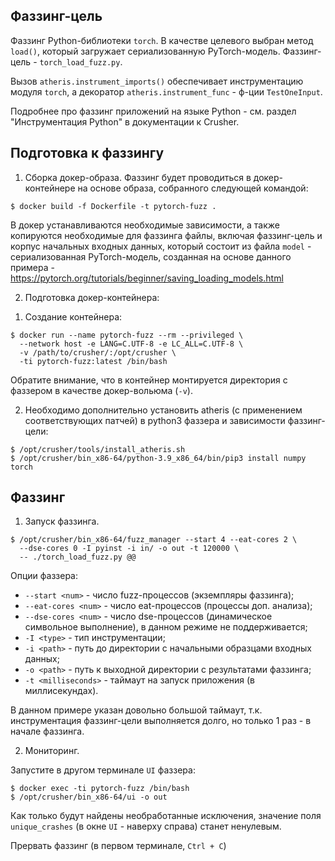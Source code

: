 ## Фаззинг-цель

Фаззинг Python-библиотеки `torch`.
В качестве целевого выбран метод `load()`, который загружает сериализованную PyTorch-модель.
Фаззинг-цель - `torch_load_fuzz.py`.

Вызов `atheris.instrument_imports()` обеспечивает инструментацию модуля `torch`, а декоратор `atheris.instrument_func` - ф-ции `TestOneInput`.

Подробнее про фаззинг приложений на языке Python - см. раздел "Инструментация Python" в документации к Crusher.

## Подготовка к фаззингу

1. Сборка докер-образа.
Фаззинг будет проводиться в докер-контейнере на основе образа, собранного следующей командой:
```shell
$ docker build -f Dockerfile -t pytorch-fuzz .
```

В докер устанавливаются необходимые зависимости, а также копируются необходимые для фаззинга файлы, включая фаззинг-цель и корпус начальных входных данных, который состоит из файла `model` - сериализованная PyTorch-модель, созданная на основе данного примера - https://pytorch.org/tutorials/beginner/saving_loading_models.html

2. Подготовка докер-контейнера:

1) Создание контейнера:
```shell
$ docker run --name pytorch-fuzz --rm --privileged \
  --network host -e LANG=C.UTF-8 -e LC_ALL=C.UTF-8 \
  -v /path/to/crusher/:/opt/crusher \
  -ti pytorch-fuzz:latest /bin/bash
```

Обратите внимание, что в контейнер монтируется директория с фаззером в качестве докер-вольюма (`-v`).


2) Необходимо дополнительно установить atheris (с применением соответствующих патчей) в python3 фаззера и зависимости фаззинг-цели:
```shell
$ /opt/crusher/tools/install_atheris.sh
$ /opt/crusher/bin_x86-64/python-3.9_x86_64/bin/pip3 install numpy torch
```

## Фаззинг

1. Запуск фаззинга.

```shell
$ /opt/crusher/bin_x86-64/fuzz_manager --start 4 --eat-cores 2 \
  --dse-cores 0 -I pyinst -i in/ -o out -t 120000 \
  -- ./torch_load_fuzz.py @@
```

Опции фаззера:

* `--start <num>` - число fuzz-процессов (экземпляры фаззинга);
* `--eat-cores <num>` - число eat-процессов (процессы доп. анализа);
* `--dse-cores <num>` - число dse-процессов (динамическое символьное выполнение), в данном режиме не поддерживается;
* `-I <type>` - тип инструментации;
* `-i <path>` - путь до директории с начальными образцами входных данных;
* `-o <path>` - путь к выходной директории с результатами фаззинга;
* `-t <milliseconds>` - таймаут на запуск приложения (в миллисекундах).

В данном примере указан довольно большой таймаут, т.к. инструментация фаззинг-цели выполняется долго, но только 1 раз - в начале фаззинга.

2. Мониторинг.

Запустите в другом терминале `UI` фаззера:
```shell
$ docker exec -ti pytorch-fuzz /bin/bash
$ /opt/crusher/bin_x86-64/ui -o out
```

Как только будут найдены необработанные исключения, значение поля `unique_crashes` (в окне `UI` - наверху справа) станет ненулевым.

Прервать фаззинг (в первом терминале, `Ctrl + С`)
